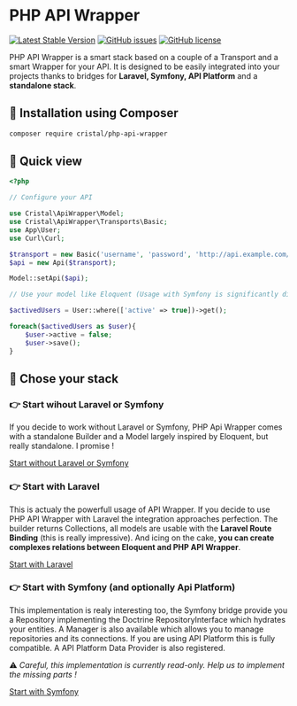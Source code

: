 # PHP API Wrapper

[![Latest Stable Version](https://img.shields.io/packagist/v/cristal/php-api-wrapper.svg?style=flat-square)](https://packagist.org/packages/cristal/php-api-wrapper)
[![GitHub issues](https://img.shields.io/github/issues/cristalTeam/php-api-wrapper.svg?style=flat-square)](https://github.com/cristalTeam/php-api-wrapper/issues)
[![GitHub license](https://img.shields.io/github/license/cristalTeam/php-api-wrapper.svg?style=flat-square)](https://github.com/cristalTeam/php-api-wrapper/blob/master/LICENSE)

PHP API Wrapper is a smart stack based on a couple of a Transport and a smart Wrapper for your API. 
It is designed to be easily integrated into your projects thanks to bridges for **Laravel, Symfony, API Platform** and a **standalone stack**.

## :rocket: Installation using Composer

```sh
composer require cristal/php-api-wrapper
```

## :eyes: Quick view 

```php
<?php

// Configure your API

use Cristal\ApiWrapper\Model;
use Cristal\ApiWrapper\Transports\Basic;
use App\User;
use Curl\Curl;

$transport = new Basic('username', 'password', 'http://api.example.com/v1/', new Curl);
$api = new Api($transport);

Model::setApi($api);

// Use your model like Eloquent (Usage with Symfony is significantly different)

$activedUsers = User::where(['active' => true])->get();

foreach($activedUsers as $user){
    $user->active = false;
    $user->save();
}
```

## :book: Chose your stack

### :point_right: Start wihout Laravel or Symfony

If you decide to work without Laravel or Symfony, PHP Api Wrapper comes with a standalone Builder and a Model largely inspired by Eloquent, but really standalone. I promise !

[Start without Laravel or Symfony](docs/work-standalone.md)

### :point_right: Start with Laravel

This is actualy the powerfull usage of API Wrapper. If you decide to use PHP API Wrapper with Laravel the integration approaches perfection. The builder returns Collections, all models are usable with the **Laravel Route Binding** (this is really impressive). And icing on the cake, **you can create complexes relations between Eloquent and PHP API Wrapper**.

[Start with Laravel](docs/work-with-laravel.md)


### :point_right: Start with Symfony (and optionally Api Platform)

This implementation is realy interesting too, the Symfony bridge provide you a Repository implementing the Doctrine RepositoryInterface which hydrates your entities. A Manager is also available which allows you to manage repositories and its connections. If you are using API Platform this is fully compatible. A API Platform Data Provider is also registered.

:warning: *Careful, this implementation is currently read-only. Help us to implement the missing parts !*

[Start with Symfony](docs/work-with-symfony.md)
